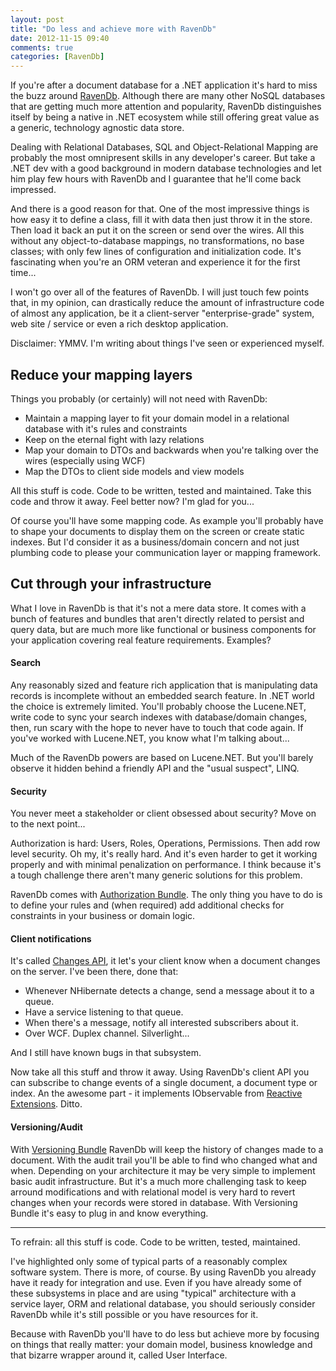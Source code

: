 ```yaml
---
layout: post
title: "Do less and achieve more with RavenDb"
date: 2012-11-15 09:40
comments: true
categories: [RavenDb]
---
```


If you're after a document database for a .NET application it's hard to miss the buzz around [RavenDb](www.ravendb.net). Although there are many other NoSQL databases that are getting much more attention and popularity, RavenDb distinguishes itself by being a native in .NET ecosystem while still offering great value as a generic, technology agnostic data store.

Dealing with Relational Databases, SQL and Object-Relational Mapping are probably the most omnipresent skills in any developer's career. But take a .NET dev with a good background in modern database technologies and let him play few hours with RavenDb and I guarantee that he'll come back impressed.

And there is a good reason for that. One of the most impressive things is how easy it to define a class, fill it with data then just throw it in the store. Then load it back an put it on the screen or send over the wires. All this without any object-to-database mappings, no transformations, no base classes; with only few lines of configuration and initialization code. It's fascinating when you're an ORM veteran and experience it for the first time...

I won't go over all of the features of RavenDb. I will just touch few points that, in my opinion, can drastically reduce the amount of infrastructure code of almost any application, be it a client-server "enterprise-grade" system, web site / service or even a rich desktop application.

Disclaimer: YMMV. I'm writing about things I've seen or experienced myself.

## Reduce your mapping layers

Things you probably (or certainly) will not need with RavenDb:

- Maintain a mapping layer to fit your domain model in a relational database with it's rules and constraints
- Keep on the eternal fight with lazy relations
- Map your domain to DTOs and backwards when you're talking over the wires (especially using WCF)
- Map the DTOs to client side models and view models

All this stuff is code. Code to be written, tested and maintained. Take this code and throw it away. Feel better now? I'm glad for you...

Of course you'll have some mapping code. As example you'll probably have to shape your documents to display them on the screen or create static indexes. But I'd consider it as a business/domain concern and not just plumbing code to please your communication layer or mapping framework.  

## Cut through your infrastructure 

What I love in RavenDb is that it's not a mere data store. It comes with a bunch of features and bundles that aren't directly related to persist and query data, but are much more like functional or business components for your application covering real feature requirements. Examples?

#### Search

Any reasonably sized and feature rich application that is manipulating data records is incomplete without an embedded search feature. In .NET world the choice is extremely limited. You'll probably choose the Lucene.NET, write code to sync your search indexes with database/domain changes, then, run scary with the hope to never have to touch that code again. If you've worked with Lucene.NET, you know what I'm talking about...

Much of the RavenDb powers are based on Lucene.NET. But you'll barely observe it hidden behind a friendly API and the "usual suspect", LINQ.

#### Security

You never meet a stakeholder or client obsessed about security? Move on to the next point...

Authorization is hard: Users, Roles, Operations, Permissions. Then add row level security. Oh my, it's really hard. And it's even harder to get it working properly and with minimal penalization on performance. I think because it's a tough challenge there aren't many generic solutions for this problem. 

RavenDb comes with [Authorization Bundle](http://ravendb.net/docs/server/bundles/authorization). The only thing you have to do is to define your rules and (when required) add additional checks for constraints in your business or domain logic.

#### Client notifications

It's called [Changes API](http://ayende.com/blog/157121/awesome-feature-of-the-day-ravendb-changes-api), it let's your client know when a document changes on the server. I've been there, done that: 

- Whenever NHibernate detects a change, send a message about it to a queue. 
- Have a service listening to that queue.
- When there's a message, notify all interested subscribers about it.
- Over WCF. Duplex channel. Silverlight...

And I still have known bugs in that subsystem.

Now take all this stuff and throw it away. Using RavenDb's client API you can subscribe to change events of a single document, a document type or index. An the awesome part - it implements IObservable from [Reactive Extensions](http://www.introtorx.com/). Ditto.

#### Versioning/Audit

With [Versioning Bundle](http://ravendb.net/docs/server/bundles/versioning) RavenDb will keep the history of changes made to a document. With the audit trail you'll be able to find who changed what and when. Depending on your architecture it may be very simple to implement basic audit infrastructure. But it's a much more challenging task to keep arround modifications and with relational model is very hard to revert changes when your records were stored in database. With Versioning Bundle it's easy to plug in and know everything. 

---

To refrain: all this stuff is code. Code to be written, tested, maintained.

I've highlighted only some of typical parts of a reasonably complex software system. There is more, of course. By using RavenDb you already have it ready for integration and use. Even if you have already some of these subsystems in place and are using "typical" architecture with a service layer, ORM and relational database, you should seriously consider RavenDb while it's still possible or you have resources for it.  

Because with RavenDb you'll have to do less but achieve more by focusing on things that really matter: your domain model, business knowledge and that bizarre wrapper around it, called User Interface.

